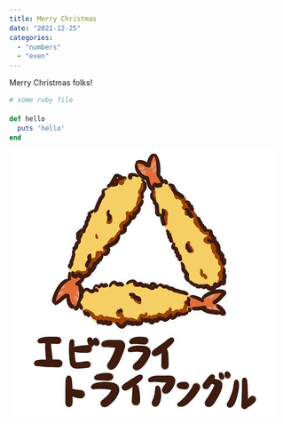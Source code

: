 ```yaml
---
title: Merry Christmas
date: "2021-12-25"
categories:
  - "numbers"
  - "even"
---
```


Merry Christmas folks!

```ruby
# some ruby file

def hello
  puts 'hello'
end
```

![エビフライトライアングル](src/routes/blog/ebi.jpeg)
